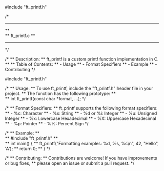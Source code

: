 

#include "ft_printf.h"

/*
** ***************************************************************************
**                                                                           
**                                   ft_printf.c
**                                                                           
** ***************************************************************************
*/

/*
** Description:
**   ft_printf is a custom printf function implementation in C.
**
** Table of Contents:
**   - Usage
**   - Format Specifiers
**   - Example
**   - Contributing
*/

#include "ft_printf.h"

/*
** Usage:
**   To use ft_printf, include the "ft_printf.h" header file in your project.
**   The function has the following prototype:
**   
**   int ft_printf(const char *format, ...);
*/

/*
** Format Specifiers:
**   ft_printf supports the following format specifiers:
**   - %c: Character
**   - %s: String
**   - %d or %i: Integer
**   - %u: Unsigned Integer
**   - %x: Lowercase Hexadecimal
**   - %X: Uppercase Hexadecimal
**   - %p: Pointer
**   - %%: Percent Sign
*/

/*
** Example:
**   
**   #include "ft_printf.h"
**   
**   int main() {
**       ft_printf("Formatting examples: %d, %s, %c\n", 42, "Hello", 'A');
**       return 0;
**   }
*/

/*
** Contributing:
**   Contributions are welcome! If you have improvements or bug fixes,
**   please open an issue or submit a pull request.
*/
